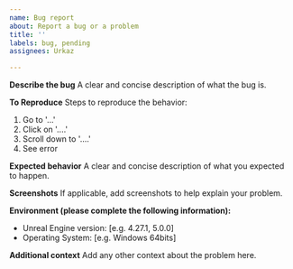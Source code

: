 ```yaml
---
name: Bug report
about: Report a bug or a problem
title: ''
labels: bug, pending
assignees: Urkaz

---
```


**Describe the bug**
A clear and concise description of what the bug is.

**To Reproduce**
Steps to reproduce the behavior:
1. Go to '...'
2. Click on '....'
3. Scroll down to '....'
4. See error

**Expected behavior**
A clear and concise description of what you expected to happen.

**Screenshots**
If applicable, add screenshots to help explain your problem.

**Environment (please complete the following information):**
 - Unreal Engine version: [e.g. 4.27.1, 5.0.0]
 - Operating System: [e.g. Windows 64bits]

**Additional context**
Add any other context about the problem here.
